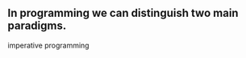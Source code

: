 ## In programming we can distinguish two main paradigms.
imperative programming

<!--stackedit_data:
eyJoaXN0b3J5IjpbLTYzMjkyMjkzOSwtMjA4ODc0NjYxMiwyMD
M5NjM1NjIsMTM2NjYxNzMyLDcxNTU4OTkxOSwtMjA5MzkwNDM2
NCwxNTI4NzQxNDc4LC01NjUwMTQ5OTksLTQ1OTk0NjczOCwxMz
E2MzU0MTU2LDIwOTI2NjE1NTksLTcxMDUyODcwLC03MTA1Mjg3
MCwtMTc0NjI1ODMxMywtMTAzNDM1NjUxNywxNDI4OTk3NzI4LC
02NTQyMTE2MTAsNjQ1MTE5ODgzLC04NTk1NDQ0MTksOTY1NjM3
NDczXX0=
-->